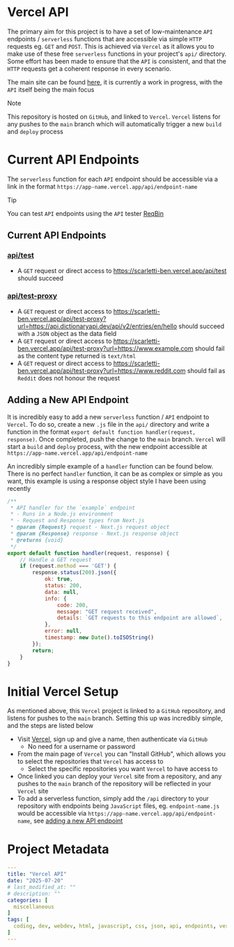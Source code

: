 # Vercel API
The primary aim for this project is to have a set of low-maintenance `API` endpoints / `serverless` functions that are accessible via simple `HTTP` requests eg. `GET` and `POST`. This is achieved via `Vercel` as it allows you to make use of these free `serverless` functions in your project's `api/` directory. Some effort has been made to ensure that the `API` is consistent, and that the `HTTP` requests get a coherent response in every scenario.

The main site can be found [here](https://scarletti-ben.vercel.app), it is currently a work in progress, with the `API` itself being the main focus

> [!NOTE]
> This repository is hosted on `GitHub`, and linked to `Vercel`. `Vercel` listens for any pushes to the `main` branch which will automatically trigger a new `build` and `deploy` process

# Current API Endpoints
The `serverless` function for each `API` endpoint should be accessible via a link in the format `https://app-name.vercel.app/api/endpoint-name`

> [!TIP]
> You can test `API` endpoints using the `API` tester [ReqBin](https://reqbin.com/)

## Current API Endpoints

### [api/test](https://scarletti-ben.vercel.app/api/test)
- A `GET` request or direct access to https://scarletti-ben.vercel.app/api/test should succeed

### [api/test-proxy](https://scarletti-ben.vercel.app/api/test-proxy)
- A `GET` request or direct access to https://scarletti-ben.vercel.app/api/test-proxy?url=https://api.dictionaryapi.dev/api/v2/entries/en/hello should succeed with a `JSON` object as the data field
- A `GET` request or direct access to https://scarletti-ben.vercel.app/api/test-proxy?url=https://www.example.com should fail as the content type returned is `text/html`
- A `GET` request or direct access to https://scarletti-ben.vercel.app/api/test-proxy?url=https://www.reddit.com should fail as `Reddit` does not honour the request

## Adding a New API Endpoint
It is incredibly easy to add a new `serverless` function / `API` endpoint to `Vercel`. To do so, create a new `.js` file in the `api/` directory and write a function in the format `export default function handler(request, response)`. Once completed, push the change to the `main` branch. `Vercel` will start a `build` and `deploy` process, with the new endpoint accessible at `https://app-name.vercel.app/api/endpoint-name`

An incredibly simple example of a `handler` function can be found below. There is no perfect `handler` function, it can be as complex or simple as you want, this example is using a response object style I have been using recently
```javascript
/**
 * API handler for the `example` endpoint
 * - Runs in a Node.js environment
 * - Request and Response types from Next.js
 * @param {Request} request - Next.js request object
 * @param {Response} response - Next.js response object
 * @returns {void}
 */
export default function handler(request, response) {
    // Handle a GET request
    if (request.method === 'GET') {
        response.status(200).json({
            ok: true,
            status: 200,
            data: null,
            info: {
                code: 200,
                message: "GET request received",
                details: `GET requests to this endpoint are allowed`,
            },
            error: null,
            timestamp: new Date().toISOString()
        });
        return;
    }
}
```

# Initial Vercel Setup
As mentioned above, this `Vercel` project is linked to a `GitHub` repository, and listens for pushes to the `main` branch. Setting this up was incredibly simple, and the steps are listed below

- Visit [Vercel](https://vercel.com/), sign up and give a name, then authenticate via `GitHub`
  - No need for a username or password
- From the main page of `Vercel` you can "Install GitHub", which allows you to select the repositories that `Vercel` has access to
  - Select the specific repositories you want `Vercel` to have access to
- Once linked you can deploy your `Vercel` site from a repository, and any pushes to the `main` branch of the repository will be reflected in your `Vercel` site
- To add a serverless function, simply add the `/api` directory to your repository with endpoints being `JavaScript` files, eg. `endpoint-name.js` would be accessible via `https://app-name.vercel.app/api/endpoint-name`, see [adding a new API endpoint](#adding-a-new-api-endpoint)

# Project Metadata
```yaml
---
title: "Vercel API"
date: "2025-07-20"
# last_modified_at: ""
# description: ""
categories: [
  miscellaneous
]
tags: [
  coding, dev, webdev, html, javascript, css, json, api, endpoints, vercel, fetch, cors, cors proxy
]
---
```